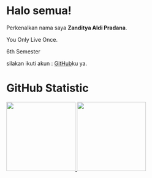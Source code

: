 # Halo semua! 

Perkenalkan nama saya **Zanditya Aldi Pradana**.<br>

You Only Live Once.<br>

6th Semester<br>

silakan ikuti akun : [GitHub](https://www.github.com/zndyth/)ku ya.

# GitHub Statistic
<p align="left">
<a href="https://github.com/zndyth">
  <img height="180em" src="https://github-readme-stats-eight-theta.vercel.app/api?username=penuliscode&show_icons=true&theme=algolia&include_all_commits=true&count_private=true"/>
  <img height="180em" src="https://github-readme-stats-eight-theta.vercel.app/api/top-langs/?username=penuliscode&layout=compact&theme=algolia"/>
</a>
</p>
